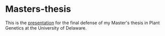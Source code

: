 # Masters-thesis

This is the [presentation](https://github.com/sudhaveturi/Masters-thesis/blob/master/Veturi_MSDefense_28Jun12.pdf) for the final defense of my Master's thesis in Plant Genetics at the University of Delaware.
